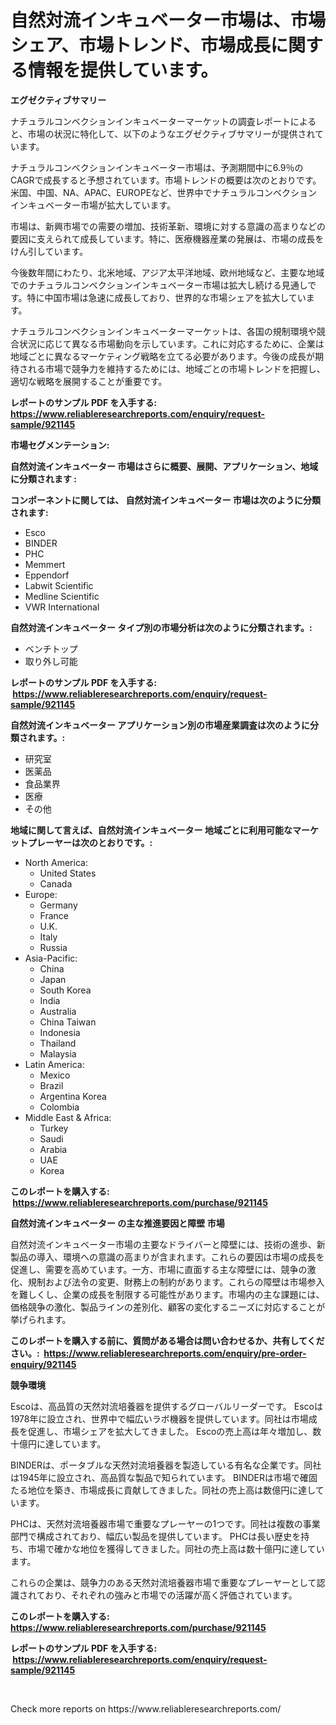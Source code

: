 <p><h1>自然対流インキュベーター市場は、市場シェア、市場トレンド、市場成長に関する情報を提供しています。</h1></p><p><strong>エグゼクティブサマリー</strong></p>
<p><p>ナチュラルコンベクションインキュベーターマーケットの調査レポートによると、市場の状況に特化して、以下のようなエグゼクティブサマリーが提供されています。</p><p>ナチュラルコンベクションインキュベーター市場は、予測期間中に6.9％のCAGRで成長すると予想されています。市場トレンドの概要は次のとおりです。米国、中国、NA、APAC、EUROPEなど、世界中でナチュラルコンベクションインキュベーター市場が拡大しています。</p><p>市場は、新興市場での需要の増加、技術革新、環境に対する意識の高まりなどの要因に支えられて成長しています。特に、医療機器産業の発展は、市場の成長をけん引しています。</p><p>今後数年間にわたり、北米地域、アジア太平洋地域、欧州地域など、主要な地域でのナチュラルコンベクションインキュベーター市場は拡大し続ける見通しです。特に中国市場は急速に成長しており、世界的な市場シェアを拡大しています。</p><p>ナチュラルコンベクションインキュベーターマーケットは、各国の規制環境や競合状況に応じて異なる市場動向を示しています。これに対応するために、企業は地域ごとに異なるマーケティング戦略を立てる必要があります。今後の成長が期待される市場で競争力を維持するためには、地域ごとの市場トレンドを把握し、適切な戦略を展開することが重要です。</p></p>
<p><strong>レポートのサンプル PDF を入手する: <a href="https://www.reliableresearchreports.com/enquiry/request-sample/921145">https://www.reliableresearchreports.com/enquiry/request-sample/921145</a></strong></p>
<p><strong>市場セグメンテーション:</strong></p>
<p><strong> 自然対流インキュベーター 市場はさらに概要、展開、アプリケーション、地域に分類されます :</strong></p>
<p><strong>コンポーネントに関しては、 自然対流インキュベーター 市場は次のように分類されます: &nbsp;</strong></p>
<p><ul><li>Esco</li><li>BINDER</li><li>PHC</li><li>Memmert</li><li>Eppendorf</li><li>Labwit Scientific</li><li>Medline Scientific</li><li>VWR International</li></ul></p>
<p><strong> 自然対流インキュベーター タイプ別の市場分析は次のように分類されます。:</strong></p>
<p><ul><li>ベンチトップ</li><li>取り外し可能</li></ul></p>
<p><strong>レポートのサンプル PDF を入手する: &nbsp;<a href="https://www.reliableresearchreports.com/enquiry/request-sample/921145">https://www.reliableresearchreports.com/enquiry/request-sample/921145</a></strong></p>
<p><strong> 自然対流インキュベーター アプリケーション別の市場産業調査は次のように分類されます。:</strong></p>
<p><ul><li>研究室</li><li>医薬品</li><li>食品業界</li><li>医療</li><li>その他</li></ul></p>
<p><strong>地域に関して言えば、自然対流インキュベーター 地域ごとに利用可能なマーケットプレーヤーは次のとおりです。:</strong></p>
<p><ul>
    <li>
        North America:
        <ul>
            <li>United States</li>
            <li>Canada</li>
        </ul>
    </li>
    <li>
        Europe:
        <ul>
            <li>Germany</li>
            <li>France</li>
            <li>U.K.</li>
            <li>Italy</li>
            <li>Russia</li>
        </ul>
    </li>
    <li>
        Asia-Pacific:
        <ul>
            <li>China</li>
            <li>Japan</li>
            <li>South Korea</li>
            <li>India</li>
            <li>Australia</li>
            <li>China Taiwan</li>
            <li>Indonesia</li>
            <li>Thailand</li>
            <li>Malaysia</li>
        </ul>
    </li>
    <li>
        Latin America:
        <ul>
            <li>Mexico</li>
            <li>Brazil</li>
            <li>Argentina Korea</li>
            <li>Colombia</li>
        </ul>
    </li>
    <li>
        Middle East & Africa:
        <ul>
            <li>Turkey</li>
            <li>Saudi</li>
            <li>Arabia</li>
            <li>UAE</li>
            <li>Korea</li>
        </ul>
    </li>
    </ul></p>
<p><strong>このレポートを購入する: &nbsp;<a href="https://www.reliableresearchreports.com/purchase/921145">https://www.reliableresearchreports.com/purchase/921145</a></strong></p>
<p><strong>自然対流インキュベーター の主な推進要因と障壁 市場</strong></p>
<p><p>自然対流インキュベーター市場の主要なドライバーと障壁には、技術の進歩、新製品の導入、環境への意識の高まりが含まれます。これらの要因は市場の成長を促進し、需要を高めています。一方、市場に直面する主な障壁には、競争の激化、規制および法令の変更、財務上の制約があります。これらの障壁は市場参入を難しくし、企業の成長を制限する可能性があります。市場内の主な課題には、価格競争の激化、製品ラインの差別化、顧客の変化するニーズに対応することが挙げられます。</p></p>
<p><strong>このレポートを購入する前に、質問がある場合は問い合わせるか、共有してください。:&nbsp; <a href="https://www.reliableresearchreports.com/enquiry/pre-order-enquiry/921145">https://www.reliableresearchreports.com/enquiry/pre-order-enquiry/921145</a></strong></p>
<p><strong>競争環境</strong></p>
<p><p>Escoは、高品質の天然対流培養器を提供するグローバルリーダーです。 Escoは1978年に設立され、世界中で幅広いラボ機器を提供しています。同社は市場成長を促進し、市場シェアを拡大してきました。 Escoの売上高は年々増加し、数十億円に達しています。</p><p>BINDERは、ポータブルな天然対流培養器を製造している有名な企業です。同社は1945年に設立され、高品質な製品で知られています。 BINDERは市場で確固たる地位を築き、市場成長に貢献してきました。同社の売上高は数億円に達しています。</p><p>PHCは、天然対流培養器市場で重要なプレーヤーの1つです。同社は複数の事業部門で構成されており、幅広い製品を提供しています。 PHCは長い歴史を持ち、市場で確かな地位を獲得してきました。同社の売上高は数十億円に達しています。</p><p>これらの企業は、競争力のある天然対流培養器市場で重要なプレーヤーとして認識されており、それぞれの強みと市場での活躍が高く評価されています。</p></p>
<p><strong>このレポートを購入する: &nbsp; <a href="https://www.reliableresearchreports.com/purchase/921145">https://www.reliableresearchreports.com/purchase/921145</a></strong></p>
<p><strong>レポートのサンプル PDF を入手する: &nbsp;<a href="https://www.reliableresearchreports.com/enquiry/request-sample/921145">https://www.reliableresearchreports.com/enquiry/request-sample/921145</a></strong><strong></strong></p>
<p>&nbsp;</p>
<p>Check more reports on https://www.reliableresearchreports.com/</p>